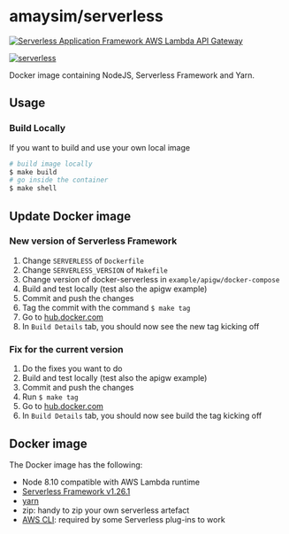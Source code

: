 # amaysim/serverless

[![Serverless Application Framework AWS Lambda API Gateway](./assets/serverless-framework.png)](http://serverless.com)

[![serverless](http://public.serverless.com/badges/v3.svg)](http://www.serverless.com)

Docker image containing NodeJS, Serverless Framework and Yarn.

## Usage

### Build Locally

If you want to build and use your own local image

```bash
# build image locally
$ make build
# go inside the container
$ make shell
```

## Update Docker image

### New version of Serverless Framework

1. Change `SERVERLESS` of `Dockerfile`
2. Change `SERVERLESS_VERSION` of `Makefile`
3. Change version of docker-serverless in `example/apigw/docker-compose`
3. Build and test locally (test also the apigw example)
4. Commit and push the changes
5. Tag the commit with the command `$ make tag`
6. Go to [hub.docker.com](https://hub.docker.com/r/amaysim/serverless/)
7. In `Build Details` tab, you should now see the new tag kicking off

### Fix for the current version

1. Do the fixes you want to do
2. Build and test locally (test also the apigw example)
3. Commit and push the changes
4. Run `$ make tag`
5. Go to [hub.docker.com](https://hub.docker.com/r/amaysim/serverless/)
6. In `Build Details` tab, you should now see build the tag kicking off

Docker image
------------

The Docker image has the following:

- Node 8.10 compatible with AWS Lambda runtime
- [Serverless Framework v1.26.1](https://serverless.com)
- [yarn](https://github.com/yarnpkg/yarn)
- zip: handy to zip your own serverless artefact
- [AWS CLI](https://github.com/aws/aws-cli): required by some Serverless plug-ins to work
